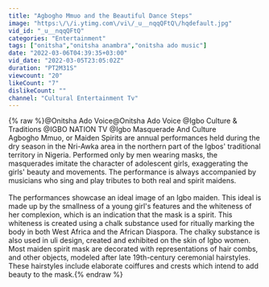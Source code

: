 ```yaml
---
title: "Agbogho Mmuo and the Beautiful Dance Steps"
image: "https:\/\/i.ytimg.com\/vi\/_u__nqqQFtQ\/hqdefault.jpg"
vid_id: "_u__nqqQFtQ"
categories: "Entertainment"
tags: ["onitsha","onitsha anambra","onitsha ado music"]
date: "2022-03-06T04:39:35+03:00"
vid_date: "2022-03-05T23:05:02Z"
duration: "PT2M31S"
viewcount: "20"
likeCount: "7"
dislikeCount: ""
channel: "Cultural Entertainment Tv"
---
```

{% raw %}​@Onitsha Ado Voice@Onitsha Ado Voice  @Igbo Culture &amp; Traditions @IGBO NATION TV  @Igbo Masquerade And Culture <br />Agbogho Mmuo, or Maiden Spirits are annual performances held during the dry season in the Nri-Awka area in the northern part of the Igbos' traditional territory in Nigeria. Performed only by men wearing masks, the masquerades imitate the character of adolescent girls, exaggerating the girls' beauty and movements. The performance is always accompanied by musicians who sing and play tributes to both real and spirit maidens.<br /><br />The performances showcase an ideal image of an Igbo maiden. This ideal is made up by the smallness of a young girl's features and the whiteness of her complexion, which is an indication that the mask is a spirit. This whiteness is created using a chalk substance used for ritually marking the body in both West Africa and the African Diaspora. The chalky substance is also used in uli design, created and exhibited on the skin of Igbo women. Most maiden spirit mask are decorated with representations of hair combs, and other objects, modeled after late 19th-century ceremonial hairstyles. These hairstyles include elaborate coiffures and crests which intend to add beauty to the mask.{% endraw %}

